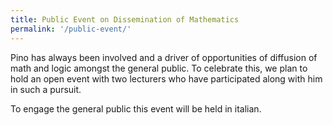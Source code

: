 ```yaml
---
title: Public Event on Dissemination of Mathematics 
permalink: '/public-event/'
---
```


Pino has always been involved and a driver of opportunities of diffusion of math and logic amongst the general public. To celebrate this, we plan to hold an open event with two lecturers who have participated along with him in such a pursuit.

To engage the general public this event will be held in italian. 



